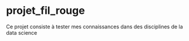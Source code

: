 # projet_fil_rouge
Ce projet consiste à tester mes connaissances dans des disciplines de la data science
